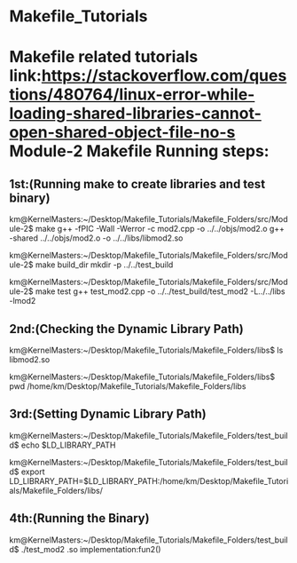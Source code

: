 # Makefile_Tutorials
Makefile related tutorials
link:https://stackoverflow.com/questions/480764/linux-error-while-loading-shared-libraries-cannot-open-shared-object-file-no-s
Module-2 Makefile Running steps:
=====================================
1st:(Running make to create libraries and test binary)
----
km@KernelMasters:~/Desktop/Makefile_Tutorials/Makefile_Folders/src/Module-2$ make
g++ -fPIC -Wall -Werror -c mod2.cpp -o ../../objs/mod2.o
g++ -shared ../../objs/mod2.o -o ../../libs/libmod2.so 

km@KernelMasters:~/Desktop/Makefile_Tutorials/Makefile_Folders/src/Module-2$ make build_dir 
mkdir -p ../../test_build

km@KernelMasters:~/Desktop/Makefile_Tutorials/Makefile_Folders/src/Module-2$ make test
g++ test_mod2.cpp -o ../../test_build/test_mod2 -L../../libs -lmod2

2nd:(Checking the Dynamic Library Path)
----
km@KernelMasters:~/Desktop/Makefile_Tutorials/Makefile_Folders/libs$ ls
libmod2.so

km@KernelMasters:~/Desktop/Makefile_Tutorials/Makefile_Folders/libs$ pwd
/home/km/Desktop/Makefile_Tutorials/Makefile_Folders/libs

3rd:(Setting Dynamic Library Path)
----
km@KernelMasters:~/Desktop/Makefile_Tutorials/Makefile_Folders/test_build$ echo $LD_LIBRARY_PATH

km@KernelMasters:~/Desktop/Makefile_Tutorials/Makefile_Folders/test_build$ export LD_LIBRARY_PATH=$LD_LIBRARY_PATH:/home/km/Desktop/Makefile_Tutorials/Makefile_Folders/libs/

4th:(Running the Binary)
-----
km@KernelMasters:~/Desktop/Makefile_Tutorials/Makefile_Folders/test_build$ ./test_mod2 
.so implementation:fun2()


